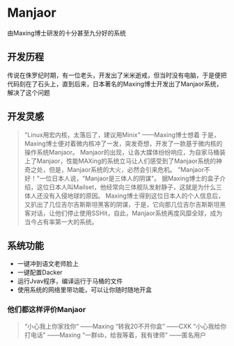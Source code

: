 # Manjaor
由Maxing博士研发的十分甚至九分好的系统
## 开发历程
传说在侏罗纪时期，有一位老头，开发出了米米逝戒，但当时没有电脑，于是便把代码刻在了石头上，直到后来，日本著名的Maxing博士开发出了Manjaor系统，解决了这个问题

## 开发灵感
> "Linux用宏内核，太落后了，建议用Minix"
——Maxing博士想着
于是，Maxing博士便对着微内核冲了一发，突发奇想，开发了一款基于微内核的操作系统Manjaor。
Manjaor的出现，让各大媒体纷纷响应，为自家马桶装上了Manjaor，性能MAXing的系统立马让人们感受到了Manjaor系统的神奇之处，但是，Manjaor系统的大火，必然会引来危机。
"Manjaor不好！"一位日本人说，"Manjaor是三体人的阴谋"。
据Maxing博士的盒子介绍，这位日本人叫Mailset，他经常向三体舰队发射静子，这就是为什么三体人还没有入侵地球的原因。
Maxing博士得到这位日本人的个人信息后，又扒出了几位吉尔吉斯斯坦黑客的阴谋，于是，它向那几位吉尔吉斯斯坦黑客对话，让他们停止使用SSHit，自此，Manjaor系统再度风靡全球，成为当今占有率第一大的系统。

## 系统功能
- 一键冲到语文老师脸上
- 一键配置Dacker
- 运行Jvav程序，编译运行于马桶的文件
- 使用系统的网络里带功能，可以让你随时随地开盒

### 他们都这样评价Manjaor
> “小心我上你家找你” ——Maxing
> “转我20不开你盒” ——CXK
> “小心我给你打电话” ——Maxing
> “一群sb，给我等着，我有律师” ——匿名用户
